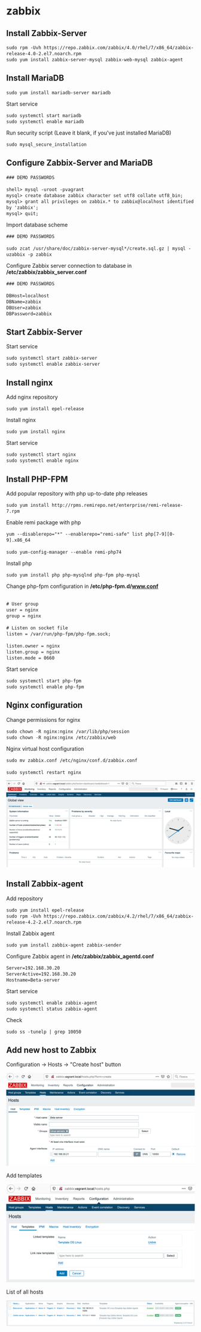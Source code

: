 # zabbix

## Install Zabbix-Server
```
sudo rpm -Uvh https://repo.zabbix.com/zabbix/4.0/rhel/7/x86_64/zabbix-release-4.0-2.el7.noarch.rpm
sudo yum install zabbix-server-mysql zabbix-web-mysql zabbix-agent
```

## Install MariaDB

```
sudo yum install mariadb-server mariadb
```

Start service
```
sudo systemctl start mariadb
sudo systemctl enable mariadb
```
 
Run security script (Leave it blank, if you've just installed MariaDB)
```
sudo mysql_secure_installation
```

## Configure Zabbix-Server and MariaDB
```
### DEMO PASSWORDS

shell> mysql -uroot -pvagrant
mysql> create database zabbix character set utf8 collate utf8_bin;
mysql> grant all privileges on zabbix.* to zabbix@localhost identified by 'zabbix';
mysql> quit;
```

Import database scheme
```
### DEMO PASSWORDS

sudo zcat /usr/share/doc/zabbix-server-mysql*/create.sql.gz | mysql -uzabbix -p zabbix
```

Configure Zabbix server connection to database in **/etc/zabbix/zabbix_server.conf**
```
### DEMO PASSWORDS

DBHost=localhost
DBName=zabbix
DBUser=zabbix
DBPassword=zabbix
```

## Start Zabbix-Server

Start service
```
sudo systemctl start zabbix-server
sudo systemctl enable zabbix-server
```


## Install nginx

Add nginx repository
```
sudo yum install epel-release
```

Install nginx
```
sudo yum install nginx
```

Start service
```
sudo systemctl start nginx
sudo systemctl enable nginx
```


## Install PHP-FPM

Add popular repository with php up-to-date php releases
```
sudo yum install http://rpms.remirepo.net/enterprise/remi-release-7.rpm
```

Enable remi package with php
```
yum --disablerepo="*" --enablerepo="remi-safe" list php[7-9][0-9].x86_64

sudo yum-config-manager --enable remi-php74
```

Install php
```
sudo yum install php php-mysqlnd php-fpm php-mysql
```

Change php-fpm configuration in **/etc/php-fpm.d/www.conf**
```

# User group
user = nginx
group = nginx

# Listen on socket file
listen = /var/run/php-fpm/php-fpm.sock;

listen.owner = nginx
listen.group = nginx
listen.mode = 0660
```

Start service
```
sudo systemctl start php-fpm
sudo systemctl enable php-fpm
```

## Nginx configuration
Change permissions for nginx
```
sudo chown -R nginx:nginx /var/lib/php/session
sudo chown -R nginx:nginx /etc/zabbix/web
```

Nginx virtual host configuration
```
sudo mv zabbix.conf /etc/nginx/conf.d/zabbix.conf

sudo systemctl restart nginx
```


![ps](screenshots/screenshot-monitoring-zabbix.png)


## Install Zabbix-agent

Add repository
```
sudo yum install epel-release
sudo rpm -Uvh https://repo.zabbix.com/zabbix/4.2/rhel/7/x86_64/zabbix-release-4.2-2.el7.noarch.rpm
```

Install Zabbix agent
```
sudo yum install zabbix-agent zabbix-sender
```

Configure Zabbix agent in **/etc/zabbix/zabbix_agentd.conf**
```
Server=192.168.30.20
ServerActive=192.168.30.20
Hostname=Beta-server
```

Start service
```
sudo systemctl enable zabbix-agent
sudo systemctl status zabbix-agent
```

Check
```
sudo ss -tunelp | grep 10050
```

## Add new host to Zabbix

Configuration -> Hosts -> "Create host" button

![ps](screenshots/screenshot-zabbix-create-host.png)


Add templates

![ps](screenshots/screenshot-zabbix-add-template.png)


List of all hosts

![ps](screenshots/screenshot-zabbix-all-hosts.png)
